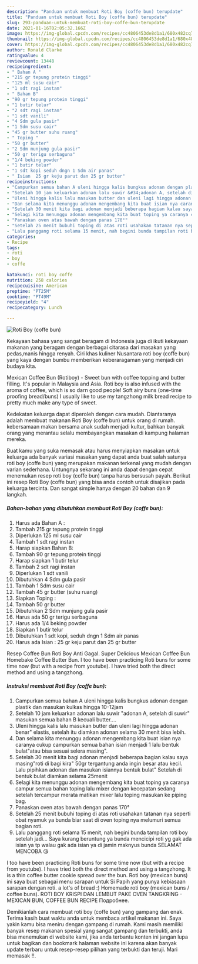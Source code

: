 ```yaml
---
description: "Panduan untuk membuat Roti Boy (coffe bun) terupdate"
title: "Panduan untuk membuat Roti Boy (coffe bun) terupdate"
slug: 293-panduan-untuk-membuat-roti-boy-coffe-bun-terupdate
date: 2021-01-16T02:05:32.166Z
image: https://img-global.cpcdn.com/recipes/cc4806453de8d1a1/680x482cq70/roti-boy-coffe-bun-foto-resep-utama.jpg
thumbnail: https://img-global.cpcdn.com/recipes/cc4806453de8d1a1/680x482cq70/roti-boy-coffe-bun-foto-resep-utama.jpg
cover: https://img-global.cpcdn.com/recipes/cc4806453de8d1a1/680x482cq70/roti-boy-coffe-bun-foto-resep-utama.jpg
author: Ronald Clarke
ratingvalue: 4
reviewcount: 13448
recipeingredient:
- " Bahan A "
- "215 gr tepung protein tinggi"
- "125 ml susu cair"
- "1 sdt ragi instan"
- " Bahan B"
- "90 gr tepung protein tinggi"
- "1 butir telur"
- "2 sdt ragi instan"
- "1 sdt vanili"
- "4 Sdm gula pasir"
- "1 Sdm susu cair"
- "45 gr butter suhu ruang"
- " Toping "
- "50 gr butter"
- "2 Sdm munjung gula pasir"
- "50 gr terigu serbaguna"
- "1/4 beking powder"
- "1 butir telur"
- "1 sdt kopi seduh dngn 1 Sdm air panas"
- " Isian  25 gr keju parut dan 25 gr butter"
recipeinstructions:
- "Campurkan semua bahan A uleni hingga kalis bungkus adonan dengan plastik dan masukan kulkas hingga 10-12jam"
- "Setelah 10 jam keluarkan adonan lalu suwir &#34;adonan A, setelah di suwir&#34; masukan semua bahan B kecuali butter...."
- "Uleni hingga kalis lalu masukan butter dan uleni lagi hingga adonan benar&#34; elastis, setelah itu diamkan adonan selama 30 menit bisa lebih."
- "Dan selama kita menunggu adonan mengembang kita buat isian nya caranya cukup campurkan semua bahan isian menjadi 1 lalu bentuk bulat&#34;atau bisa sesuai selera masing&#34;."
- "Setelah 30 menit kita bagi adonan menjadi beberapa bagian kalau saya masing&#34;roti di bagi kira&#34; 50gr tergantung anda ingin besar atau kecil. Lalu pipihkan adonan dan masukan isiannya bentuk bulat&#34; Setelah di bentuk bulat diamkan selama 25menit"
- "Selagi kita menunggu adonan mengembang kita buat toping ya caranya campur semua bahan toping lalu mixer dengan kecepatan sedang setelah tercampur merata matikan mixer lalu toping masukan ke piping bag."
- "Panaskan oven atas bawah dengan panas 170°"
- "Setelah 25 menit bubuhi toping di atas roti usahakan tatanan nya seperti obat nyamuk ya bunda biar saat di oven toping nya melumuri semua bagian roti."
- "Lalu panggang roti selama 15 menit, nah begini bunda tampilan roti boy setelah jadi... Saya kurang beruntung ya bunda mencicipi roti yg gak ada isian ya tp walau gak ada isian ya di jamin maknyus bunda SELAMAT MENCOBA 😘"
categories:
- Recipe
tags:
- roti
- boy
- coffe

katakunci: roti boy coffe 
nutrition: 258 calories
recipecuisine: American
preptime: "PT25M"
cooktime: "PT49M"
recipeyield: "4"
recipecategory: Lunch

---
```



![Roti Boy (coffe bun)](https://img-global.cpcdn.com/recipes/cc4806453de8d1a1/680x482cq70/roti-boy-coffe-bun-foto-resep-utama.jpg)

Kekayaan bahasa yang sangat beragam di Indonesia juga di ikuti kekayaan makanan yang beragam dengan berbagai citarasa dari masakan yang pedas,manis hingga renyah. Ciri khas kuliner Nusantara roti boy (coffe bun) yang kaya dengan bumbu memberikan keberaragaman yang menjadi ciri budaya kita.


Mexican Coffee Bun (Rotiboy) - Sweet bun with coffee topping and butter filling. It&#39;s popular in Malaysia and Asia. Roti boy is also infused with the aroma of coffee, which is so darn good people! Soft airy buns (one-time proofing bread/buns) I usually like to use my tangzhong milk bread recipe to pretty much make any type of sweet.

Kedekatan keluarga dapat diperoleh dengan cara mudah. Diantaranya adalah membuat makanan Roti Boy (coffe bun) untuk orang di rumah. kebersamaan makan bersama anak sudah menjadi kultur, bahkan banyak orang yang merantau selalu membayangkan masakan di kampung halaman mereka.

Buat kamu yang suka memasak atau harus menyiapkan masakan untuk keluarga ada banyak variasi masakan yang dapat anda buat salah satunya roti boy (coffe bun) yang merupakan makanan terkenal yang mudah dengan varian sederhana. Untungnya sekarang ini anda dapat dengan cepat menemukan resep roti boy (coffe bun) tanpa harus bersusah payah.
Berikut ini resep Roti Boy (coffe bun) yang bisa anda contoh untuk disajikan pada keluarga tercinta. Dan sangat simple hanya dengan 20 bahan dan 9 langkah.


<!--inarticleads1-->

##### Bahan-bahan yang dibutuhkan membuat Roti Boy (coffe bun):

1. Harus ada  Bahan A :
1. Tambah 215 gr tepung protein tinggi
1. Diperlukan 125 ml susu cair
1. Tambah 1 sdt ragi instan
1. Harap siapkan  Bahan B:
1. Tambah 90 gr tepung protein tinggi
1. Harap siapkan 1 butir telur
1. Tambah 2 sdt ragi instan
1. Diperlukan 1 sdt vanili
1. Dibutuhkan 4 Sdm gula pasir
1. Tambah 1 Sdm susu cair
1. Tambah 45 gr butter (suhu ruang)
1. Siapkan  Toping :
1. Tambah 50 gr butter
1. Dibutuhkan 2 Sdm munjung gula pasir
1. Harus ada 50 gr terigu serbaguna
1. Harus ada 1/4 beking powder
1. Siapkan 1 butir telur
1. Dibutuhkan 1 sdt kopi, seduh dngn 1 Sdm air panas
1. Harus ada  Isian : 25 gr keju parut dan 25 gr butter


Resep Coffee Bun Roti Boy Anti Gagal. Super Delicious Mexican Coffee Bun Homebake Coffee Butter Bun. I too have been practicing Roti buns for some time now (but with a recipe from youtube). I have tried both the direct method and using a tangzhong. 

<!--inarticleads2-->

##### Instruksi membuat  Roti Boy (coffe bun):

1. Campurkan semua bahan A uleni hingga kalis bungkus adonan dengan plastik dan masukan kulkas hingga 10-12jam
1. Setelah 10 jam keluarkan adonan lalu suwir &#34;adonan A, setelah di suwir&#34; masukan semua bahan B kecuali butter....
1. Uleni hingga kalis lalu masukan butter dan uleni lagi hingga adonan benar&#34; elastis, setelah itu diamkan adonan selama 30 menit bisa lebih.
1. Dan selama kita menunggu adonan mengembang kita buat isian nya caranya cukup campurkan semua bahan isian menjadi 1 lalu bentuk bulat&#34;atau bisa sesuai selera masing&#34;.
1. Setelah 30 menit kita bagi adonan menjadi beberapa bagian kalau saya masing&#34;roti di bagi kira&#34; 50gr tergantung anda ingin besar atau kecil. Lalu pipihkan adonan dan masukan isiannya bentuk bulat&#34; Setelah di bentuk bulat diamkan selama 25menit
1. Selagi kita menunggu adonan mengembang kita buat toping ya caranya campur semua bahan toping lalu mixer dengan kecepatan sedang setelah tercampur merata matikan mixer lalu toping masukan ke piping bag.
1. Panaskan oven atas bawah dengan panas 170°
1. Setelah 25 menit bubuhi toping di atas roti usahakan tatanan nya seperti obat nyamuk ya bunda biar saat di oven toping nya melumuri semua bagian roti.
1. Lalu panggang roti selama 15 menit, nah begini bunda tampilan roti boy setelah jadi... Saya kurang beruntung ya bunda mencicipi roti yg gak ada isian ya tp walau gak ada isian ya di jamin maknyus bunda SELAMAT MENCOBA 😘


I too have been practicing Roti buns for some time now (but with a recipe from youtube). I have tried both the direct method and using a tangzhong. It is a thin coffee butter cookie spread over the bun. Roti boy (mexican buns) ini saya buat sebagai menu sarapan untuk Si Papih yang punya kebiasaan sarapan dengan roti. a lot&#39;s of bread :) Homemade roti boy (mexican buns / coffee buns). ROTI BOY KRISPI DAN LEMBUT PAKE OVEN TANGKRING - MEXICAN BUN, COFFEE BUN RECIPE Подробнее. 

Demikianlah cara membuat roti boy (coffe bun) yang gampang dan enak. Terima kasih buat waktu anda untuk membaca artikel makanan ini. Saya yakin kamu bisa meniru dengan gampang di rumah. Kami masih memiliki banyak resep makanan spesial yang sangat gampang dan terbukti, anda bisa menemukan di website kami, jika anda terbantu konten ini jangan lupa untuk bagikan dan bookmark halaman website ini karena akan banyak update terbaru untuk resep-resep pilihan yang terbukti dan teruji. Mari memasak !!. 
